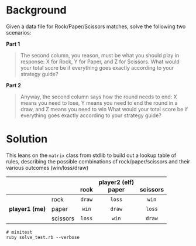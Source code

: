 # Background

Given a data file for Rock/Paper/Scissors matches, solve the following two scenarios:

**Part 1**

> The second column, you reason, must be what you should play in response: X for Rock, Y for Paper, and Z for Scissors.
> What would your total score be if everything goes exactly according to your strategy guide?

**Part 2**

> Anyway, the second column says how the round needs to end: X means you need to lose, Y means you need to end the round in a draw, and Z means you need to win
> What would your total score be if everything goes exactly according to your strategy guide?

# Solution

This leans on the `matrix` class from stdlib to build out a lookup table of
rules, describing the possible combinations of rock/paper/scissors and their
various outcomes (win/loss/draw)


|||<br>rock|player2 (elf)<br>paper|<br>scissors|
|---|---|:---:|:---:|:---:|
||rock|`draw`|`loss`|`win`|
|**player1 (me)**|paper|`win`|`draw`|`loss`|
||scissors|`loss`|`win`|`draw`|


```
# minitest
ruby solve_test.rb --verbose
```
